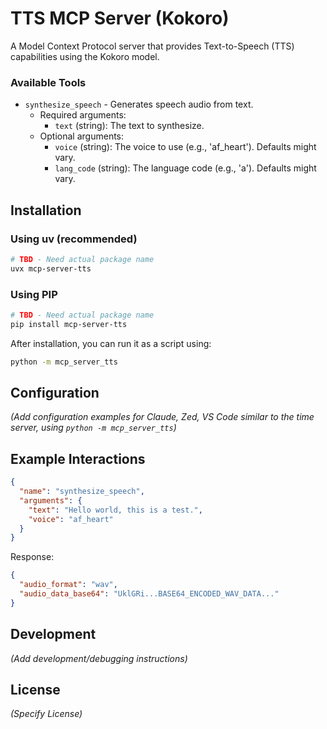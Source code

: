 # TTS MCP Server (Kokoro)

A Model Context Protocol server that provides Text-to-Speech (TTS) capabilities using the Kokoro model.

### Available Tools

- `synthesize_speech` - Generates speech audio from text.
  - Required arguments:
    - `text` (string): The text to synthesize.
  - Optional arguments:
    - `voice` (string): The voice to use (e.g., 'af_heart'). Defaults might vary.
    - `lang_code` (string): The language code (e.g., 'a'). Defaults might vary.

## Installation

### Using uv (recommended)

```bash
# TBD - Need actual package name
uvx mcp-server-tts 
```

### Using PIP

```bash
# TBD - Need actual package name
pip install mcp-server-tts
```

After installation, you can run it as a script using:

```bash
python -m mcp_server_tts
```

## Configuration

*(Add configuration examples for Claude, Zed, VS Code similar to the time server, using `python -m mcp_server_tts`)*

## Example Interactions

```json
{
  "name": "synthesize_speech",
  "arguments": {
    "text": "Hello world, this is a test.",
    "voice": "af_heart"
  }
}
```
Response:
```json
{
  "audio_format": "wav",
  "audio_data_base64": "UklGRi...BASE64_ENCODED_WAV_DATA..."
}
```

## Development

*(Add development/debugging instructions)*

## License

*(Specify License)* 